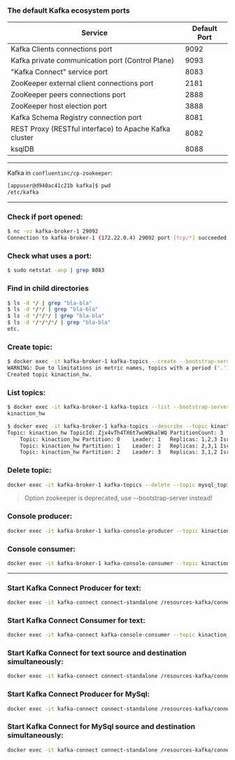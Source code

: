### The default Kafka ecosystem ports

| Service                                                | Default Port |
|--------------------------------------------------------|--------------|
| Kafka Clients connections port                         | 9092         |
| Kafka private communication port (Control Plane)       | 9093         |
| "Kafka Connect" service port                           | 8083         | 
| ZooKeeper external client connections port             | 2181         |     
| ZooKeeper peers connections port                       | 2888         |
| ZooKeeper host election port                           | 3888         |
| Kafka Schema Registry connection port                  | 8081         |
| REST Proxy (RESTful interface) to Apache Kafka cluster | 8082         |    
| ksqlDB                                                 | 8088         |

---

Kafka in `confluentinc/cp-zookeeper`:

```bash
[appuser@d940ac41c21b kafka]$ pwd
/etc/kafka
```

---

### Check if port opened:

```bash
$ nc -vz kafka-broker-1 29092
Connection to kafka-broker-1 (172.22.0.4) 29092 port [tcp/*] succeeded!
```

### Check what uses a port:

```bash
$ sudo netstat -anp | grep 8083
```

### Find in child directories

```bash
$ ls -d */ | grep "bla-bla"
$ ls -d */*/ | grep "bla-bla"
$ ls -d */*/*/ | grep "bla-bla"
$ ls -d */*/*/*/ | grep "bla-bla"
etc.
```

### Create topic:

```bash
$ docker exec -it kafka-broker-1 kafka-topics --create --bootstrap-server localhost:29092 --topic kinaction_hw --partitions 3 --replication-factor 3
WARNING: Due to limitations in metric names, topics with a period ('.') or underscore ('_') could collide. To avoid issues it is best to use either, but not both.
Created topic kinaction_hw.
```

### List topics:

```bash
$ docker exec -it kafka-broker-1 kafka-topics --list --bootstrap-server kafka-broker-1:29092
kinaction_hw
```

```bash
$ docker exec -it kafka-broker-1 kafka-topics --describe --topic kinaction_hw --bootstrap-server localhost:29092
Topic: kinaction_hw	TopicId: Zjx4vTh4TX6t7woWQkalWQ	PartitionCount: 3	ReplicationFactor: 3	Configs: 
	Topic: kinaction_hw	Partition: 0	Leader: 1	Replicas: 1,2,3	Isr: 1,2,3
	Topic: kinaction_hw	Partition: 1	Leader: 2	Replicas: 2,3,1	Isr: 2,3,1
	Topic: kinaction_hw	Partition: 2	Leader: 3	Replicas: 3,1,2	Isr: 3,1,2
```

### Delete topic:

```bash
docker exec -it kafka-broker-1 kafka-topics --delete --topic mysql_topic --bootstrap-server kafka-broker-1:29092
```

> Option zookeeper is deprecated, use --bootstrap-server instead!

### Console producer:

```bash
docker exec -it kafka-broker-1 kafka-console-producer --topic kinaction_hw --bootstrap-server localhost:29092
```

### Console consumer:

```bash
docker exec -it kafka-broker-1 kafka-console-consumer --topic kinaction_hw --bootstrap-server localhost:29092 --from-beginning
```

---

### Start Kafka Connect Producer for text:

```bash
docker exec -it kafka-connect connect-standalone /resources-kafka/connect-standalone.properties /resources-kafka/alert-source.properties
```

### Start Kafka Connect Consumer for text:

```bash
docker exec -it kafka-connect kafka-console-consumer --topic kinaction_alert_connect --bootstrap-server kafka-broker-1:29092 --from-beginning
```

### Start Kafka Connect for text source and destination simultaneously:

```bash
docker exec -it kafka-connect connect-standalone /resources-kafka/connect-standalone.properties /resources-kafka/alert-source.properties /resources-kafka/alert-sink.properties
```

### Start Kafka Connect Producer for MySql:

```bash
docker exec -it kafka-connect connect-standalone /resources-kafka/connect-standalone.properties /resources-kafka/connectors/mysql/mysql-source.properties
```

### Start Kafka Connect for MySql source and destination simultaneously:

```bash
docker exec -it kafka-connect connect-standalone /resources-kafka/connect-standalone.properties /resources-kafka/connectors/mysql/mysql-source.properties /resources-kafka/alert-sink.properties
```
